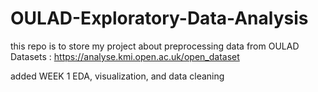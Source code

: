 # OULAD-Exploratory-Data-Analysis
this repo is to store my project about preprocessing data from OULAD Datasets : https://analyse.kmi.open.ac.uk/open_dataset

added WEEK 1
EDA, visualization, and data cleaning
